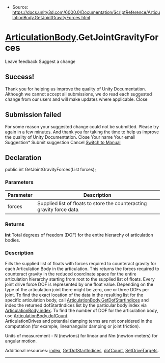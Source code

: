 * Source: https://docs.unity3d.com/6000.0/Documentation/ScriptReference/ArticulationBody.GetJointGravityForces.html

#  [ArticulationBody](https://docs.unity3d.com/6000.0/Documentation/ScriptReference/ArticulationBody.html).GetJointGravityForces
Leave feedback
Suggest a change
## Success!
Thank you for helping us improve the quality of Unity Documentation. Although we cannot accept all submissions, we do read each suggested change from our users and will make updates where applicable.
Close
## Submission failed
For some reason your suggested change could not be submitted. Please <a>try again</a> in a few minutes. And thank you for taking the time to help us improve the quality of Unity Documentation.
Close
Your name Your email Suggestion* Submit suggestion
Cancel
[Switch to Manual](https://docs.unity3d.com/6000.0/Documentation/Manual/class-ArticulationBody.html "Go to ArticulationBody Component in the Manual")
## Declaration
public int GetJointGravityForces(List<float> forces); 
### Parameters
Parameter | Description  
---|---  
forces | Supplied list of floats to store the counteracting gravity force data.  
### Returns
**int** Total degrees of freedom (DOF) for the entire hierarchy of articulation bodies. 
### Description
Fills the supplied list of floats with forces required to counteract gravity for each Articulation Body in the articulation.
This returns the forces required to counteract gravity in the reduced coordinate space for the entire articulation hierarchy starting from root to the supplied list of floats. Every joint drive force DOF is represented by one float value. Depending on the type of the articulation joint there might be zero, one or three DOFs per joint. To find the exact location of the data in the resulting list for the specific articulation body, call [ArticulationBody.GetDofStartIndices](https://docs.unity3d.com/6000.0/Documentation/ScriptReference/ArticulationBody.GetDofStartIndices.html) and index the returned dofStartIndices list by the particular body index via [ArticulationBody.index](https://docs.unity3d.com/6000.0/Documentation/ScriptReference/ArticulationBody-index.html). To find the number of DOF for the articulation body, use [ArticulationBody.dofCount](https://docs.unity3d.com/6000.0/Documentation/ScriptReference/ArticulationBody-dofCount.html).   
ArticulationDrives and potential damping terms are not considered in the computation (for example, linear/angular damping or joint friction).   
  
  
Units of measurement - N (newtons) for linear and Nm (newton-meters) for angular motion.  
  
Additional resources: [index](https://docs.unity3d.com/6000.0/Documentation/ScriptReference/ArticulationBody-index.html), [GetDofStartIndices](https://docs.unity3d.com/6000.0/Documentation/ScriptReference/ArticulationBody.GetDofStartIndices.html), [dofCount](https://docs.unity3d.com/6000.0/Documentation/ScriptReference/ArticulationBody-dofCount.html), [SetDriveTargets](https://docs.unity3d.com/6000.0/Documentation/ScriptReference/ArticulationBody.SetDriveTargets.html).
* * *
